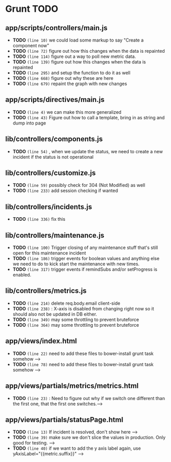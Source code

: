 # Grunt TODO

## app/scripts/controllers/main.js

* **TODO** `(line 10)`  we could load some markup to say "Create a component now"
* **TODO** `(line 72)`  figure out how this changes when the data is repainted
* **TODO** `(line 114)`  figure out a way to poll new metric data.
* **TODO** `(line 139)`  figure out how this changes when the data is repainted
* **TODO** `(line 295)`  and setup the function to do it as well
* **TODO** `(line 668)`  figure out why these are here
* **TODO** `(line 679)`  repaint the graph with new changes

## app/scripts/directives/main.js

* **TODO** `(line 4)`  we can make this more generalized
* **TODO** `(line 43)`  Figure out how to call a template, bring in as string and dump into page

## lib/controllers/components.js

* **TODO** `(line 54)` , when we update the status, we need to create a new incident if the status is not operational

## lib/controllers/customize.js

* **TODO** `(line 59)`  possibly check for 304 (Not Modified) as well
* **TODO** `(line 233)`  add session checking if wanted

## lib/controllers/incidents.js

* **TODO** `(line 336)`  fix this

## lib/controllers/maintenance.js

* **TODO** `(line 100)`  Trigger closing of any maintenance stuff that's still open for this maintenance incident
* **TODO** `(line 186)`  trigger events for boolean values and anything else we need to do to kick start the maintenance with new times.
* **TODO** `(line 317)`  trigger events if remindSubs and/or setProgress is enabled.

## lib/controllers/metrics.js

* **TODO** `(line 214)`  delete req.body.email client-side
* **TODO** `(line 238)` : X-axis is disabled from changing right now so it should also not be updated in DB either.
* **TODO** `(line 349)`  may some throttling to prevent bruteforce
* **TODO** `(line 364)`  may some throttling to prevent bruteforce

## app/views/index.html

* **TODO** `(line 22)`  need to add these files to bower-install grunt task somehow -->
* **TODO** `(line 78)`  need to add these files to bower-install grunt task somehow -->

## app/views/partials/metrics/metrics.html

* **TODO** `(line 23)` : Need to figure out why if we switch one different than the first one, that the first one switches.-->

## app/views/partials/statusPage.html

* **TODO** `(line 13)`  If incident is resolved, don't show here -->
* **TODO** `(line 39)`  make sure we don't slice the values in production. Only good for testing. -->
* **TODO** `(line 40)`  if we want to add the y axis label again, use yAxisLabel="{{metric.suffix}}" -->
